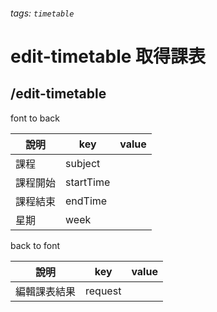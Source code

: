 ###### tags: `timetable`
# edit-timetable 取得課表
## /edit-timetable
font to back

| 說明     | key       | value |
| -------- | --------- | ----- |
| 課程     | subject   |       |
| 課程開始 | startTime |       |
| 課程結束 | endTime   |       |
| 星期     | week      |       |

back to font

| 說明         | key     | value |
| ------------ | ------- | ----- |
| 編輯課表結果 | request |       |
